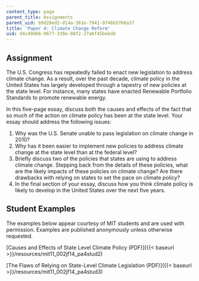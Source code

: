 ```yaml
---
content_type: page
parent_title: Assignments
parent_uid: b9d28ed2-d14a-361e-7941-9746b5768a37
title: 'Paper 4: Climate Change Reform'
uid: d4c49d66-9677-339e-88f2-27a6f45bebdd
---
```


Assignment
----------

The U.S. Congress has repeatedly failed to enact new legislation to address climate change. As a result, over the past decade, climate policy in the United States has largely developed through a tapestry of new policies at the state level. For instance, many states have enacted Renewable Portfolio Standards to promote renewable energy.

In this five-page essay, discuss both the causes and effects of the fact that so much of the action on climate policy has been at the state level. Your essay should address the following issues:

1.  Why was the U.S. Senate unable to pass legislation on climate change in 2010?
2.  Why has it been easier to implement new policies to address climate change at the state level than at the federal level?
3.  Briefly discuss two of the policies that states are using to address climate change. Stepping back from the details of these policies, what are the likely impacts of these policies on climate change? Are there drawbacks with relying on states to set the pace on climate policy?
4.  In the final section of your essay, discuss how you think climate policy is likely to develop in the United States over the next five years.

Student Examples
----------------

The examples below appear courtesy of MIT students and are used with permission. Examples are published anonymously unless otherwise requested.

[Causes and Effects of State Level Climate Policy (PDF)]({{< baseurl >}}/resources/mit11_002jf14_pa4stud2)

[The Flaws of Relying on State-Level Climate Legislation (PDF)]({{< baseurl >}}/resources/mit11_002jf14_pa4stud3)